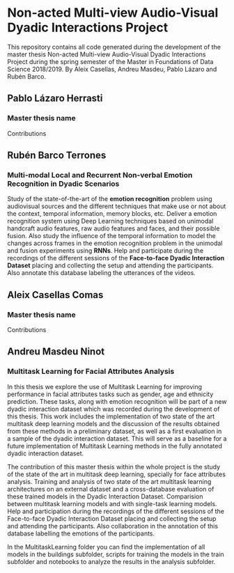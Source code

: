 # Non-acted Multi-view Audio-Visual Dyadic Interactions Project
This repository contains all code generated during the development of the master thesis Non-acted Multi-view Audio-Visual Dyadic Interactions Project during the spring semester of the Master in Foundations of Data Science 2018/2019. By Aleix Casellas, Andreu Masdeu, Pablo Lázaro and Rubén Barco.


## Pablo Lázaro Herrasti
### Master thesis name

Contributions

## Rubén Barco Terrones
### Multi-modal Local and Recurrent Non-verbal Emotion Recognition in Dyadic Scenarios

Study of the state-of-the-art of the **emotion recognition** problem using audiovisual sources and the different techniques that make use or not about the context, temporal information, memory blocks, etc. Deliver a emotion recognition system using Deep Learning techniques based on unimodal handcraft audio features, raw audio features and faces, and their possible fusion. Also study the influence of the temporal information to model the changes across frames in the emotion recognition problem in the unimodal and fusion experiments using **RNNs**. Help and participate during the recordings of the different sessions of the **Face-to-face Dyadic Interaction Dataset** placing and collecting the setup and attending the participants. Also annotate this database labeling the utterances of the videos.

## Aleix Casellas Comas
### Master thesis name

Contributions

## Andreu Masdeu Ninot
### Multitask Learning for Facial Attributes Analysis

In this thesis we explore the use of Multitask Learning for improving performance in facial attributes tasks such as gender, age and ethnicity prediction. These tasks, along with emotion recognition will be part of a new dyadic interaction dataset which was recorded during the development of this thesis. This work includes the implementation of two state of the art multitask deep learning models and the discussion of the results obtained from these methods in a preliminary dataset, as well as a first evaluation in a sample of the dyadic interaction dataset. This will serve as a baseline for a future implementation of Multitask Learning methods in the fully annotated dyadic interaction dataset.

The contribution of this master thesis within the whole project is the study of the state of the art in multitask deep learning, specially for face attributes analysis. Training and analysis of two state of the art multitask learning architectures on an external dataset and a cross-database evaluation of these trained models in the Dyadic Interaction Dataset. Comparision between multitask learning models and with single-task learning models. Help and participation during the recordings of the different sessions of the Face-to-face Dyadic Interaction Dataset placing and collecting the setup and attending the participants. Also collaboration in the annotation of this database labelling the
emotions of the participants.

In the MultitaskLearning folder you can find the implementation of all models in the buildings subfolder, scripts for training the models in the train subfolder and notebooks to analyze the results in the analysis subfolder.
